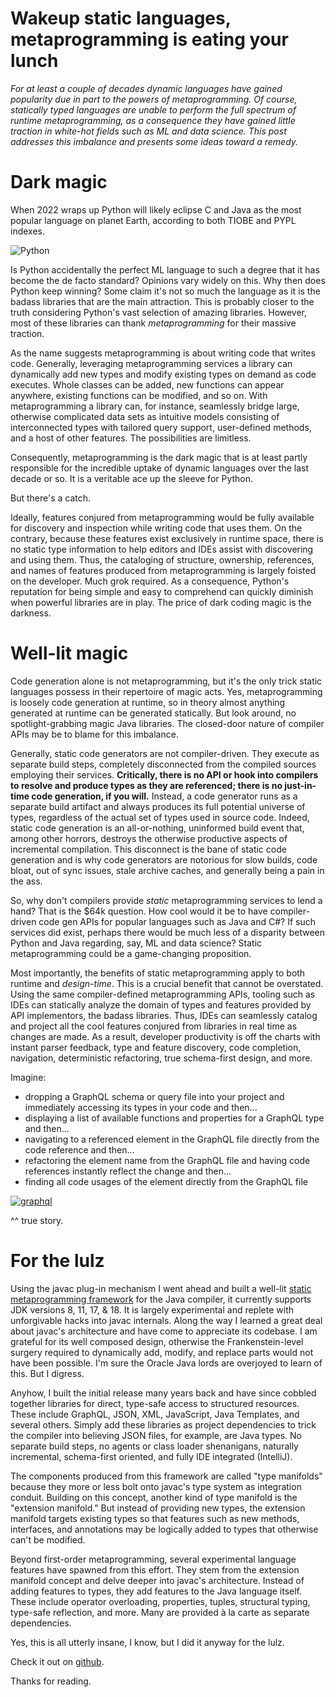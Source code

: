 # Wakeup static languages, metaprogramming is eating your lunch 

_For at least a couple of decades dynamic languages have gained popularity due in part to the powers of metaprogramming.
Of course, statically typed languages are unable to perform the full spectrum of runtime metaprogramming, as a consequence
they have gained little traction in white-hot fields such as ML and data science. This post addresses this imbalance and presents
some ideas toward a remedy._

# Dark magic

When 2022 wraps up Python will likely eclipse C and Java as the most popular language on planet Earth, according to both
TIOBE and PYPL indexes.

![Python](http://manifold.systems/images/python.png)

Is Python accidentally the perfect ML language to such a degree that it has become the de facto standard? Opinions vary widely on this.
Why then does Python keep winning? Some claim it's not so much the language as it is the badass libraries that are the
main attraction. This is probably closer to the truth considering Python's vast selection of amazing libraries.
However, most of these libraries can thank _metaprogramming_ for their massive traction.

As the name suggests metaprogramming is about writing code that writes code. Generally, leveraging metaprogramming
services a library can dynamically add new types and modify existing types on demand as code executes. Whole
classes can be added, new functions can appear anywhere, existing functions can be modified, and so on. With
metaprogramming a library can, for instance, seamlessly bridge large, otherwise complicated data sets as intuitive
models consisting of interconnected types with tailored query support, user-defined methods, and a host of other
features. The possibilities are limitless.

Consequently, metaprogramming is the dark magic that is at least partly responsible for the incredible uptake of dynamic
languages over the last decade or so. It is a veritable ace up the sleeve for Python.

But there's a catch.

Ideally, features conjured from metaprogramming would be fully available for discovery and
inspection while writing code that uses them. On the contrary, because these features exist exclusively in runtime space, there is no static
type information to help editors and IDEs assist with discovering and using them. Thus, the cataloging of structure,
ownership, references, and names of features produced from metaprogramming is largely foisted on the developer. Much
grok required. As a consequence, Python's reputation for being simple and easy to comprehend can quickly diminish when
powerful libraries are in play. The price of dark coding magic is the darkness.


# Well-lit magic

Code generation alone is not metaprogramming, but it's the only trick static languages possess in their repertoire of magic acts.
Yes, metaprogramming is loosely code generation at runtime, so in theory almost anything generated at runtime can be
generated statically. But look around, no spotlight-grabbing magic Java libraries. The closed-door nature of compiler
APIs may be to blame for this imbalance.

Generally, static code generators are not compiler-driven. They execute as separate build
steps, completely disconnected from the compiled sources employing their services. **Critically, there is no API or
hook into compilers to resolve and produce types as they are referenced; there is no just-in-time code generation, if you will.**
Instead, a code generator runs as a separate build artifact and always produces its full potential universe of types, regardless of the actual set of
types used in source code. Indeed, static code generation is an all-or-nothing, uninformed build event that, among other
horrors, destroys the otherwise productive aspects of incremental compilation. This disconnect is the bane of static
code generation and is why code generators are notorious for slow builds, code bloat, out of sync issues, stale archive
caches, and generally being a pain in the ass.

So, why don't compilers provide _static_ metaprogramming services to lend a hand? That is the $64k question. How cool
would it be to have compiler-driven code gen APIs for popular languages such as Java and C#? If such services did
exist, perhaps there would be much less of a disparity between Python and Java regarding, say, ML and data science?
Static metaprogramming could be a game-changing proposition.

Most importantly, the benefits of static metaprogramming apply to both runtime and _design-time_. This is a crucial benefit
that cannot be overstated. Using the same compiler-defined metaprogramming APIs, tooling such as IDEs can statically
analyze the domain of types and features provided by API implementors, the badass libraries. Thus, IDEs can
seamlessly catalog and project all the cool features conjured from libraries in real time as changes are made. As a
result, developer productivity is off the charts with instant parser feedback, type and feature discovery, code
completion, navigation, deterministic refactoring, true schema-first design, and more.

Imagine:
- dropping a GraphQL schema or query file into your project and immediately accessing its types in your code and then...
- displaying a list of available functions and properties for a GraphQL type and then...  
- navigating to a referenced element in the GraphQL file directly from the code reference and then...
- refactoring the element name from the GraphQL file and having code references instantly reflect the change and then...
- finding all code usages of the element directly from the GraphQL file

[![graphql](http://manifold.systems/images/graphql_slide_1.png)](http://manifold.systems/images/graphql.mp4)
    
^^ true story.

# For the lulz

Using the javac plug-in mechanism I went ahead and built a well-lit [static metaprogramming framework](https://github.com/manifold-systems/manifold)
for the Java compiler, it currently supports JDK versions 8, 11, 17, & 18. It is largely experimental and replete with
unforgivable hacks into javac internals. Along the way I learned a great deal about javac's architecture and have come
to appreciate its codebase. I am grateful for its well composed design, otherwise the Frankenstein-level surgery
required to dynamically add, modify, and replace parts would not have been possible. I'm sure the Oracle Java lords are
overjoyed to learn of this. But I digress.

Anyhow, I built the initial release many years back and have since cobbled together libraries for direct, type-safe access to structured
resources. These include GraphQL, JSON, XML, JavaScript, Java Templates, and several others. Simply add these libraries
as project dependencies to trick the compiler into believing JSON files, for example, are Java types. No separate build steps, no
agents or class loader shenanigans, naturally incremental, schema-first oriented, and fully IDE integrated (IntelliJ).

The components produced from this framework are called "type manifolds" because they more or less bolt onto javac's type system
as integration conduit. Building on this concept, another kind of type manifold is the "extension manifold." But instead
of providing new types, the extension manifold targets existing types so that features such as new methods, interfaces, and annotations may
be logically added to types that otherwise can't be modified.

Beyond first-order metaprogramming, several experimental language features have spawned from this effort. They stem
from the extension manifold concept and delve deeper into javac's architecture. Instead of adding features to types,
they add features to the Java language itself. These include operator overloading, properties, tuples, structural
typing, type-safe reflection, and more. Many are provided à la carte as separate dependencies.

Yes, this is all utterly insane, I know, but I did it anyway for the lulz.

Check it out on [github](https://github.com/manifold-systems/manifold).

Thanks for reading.

